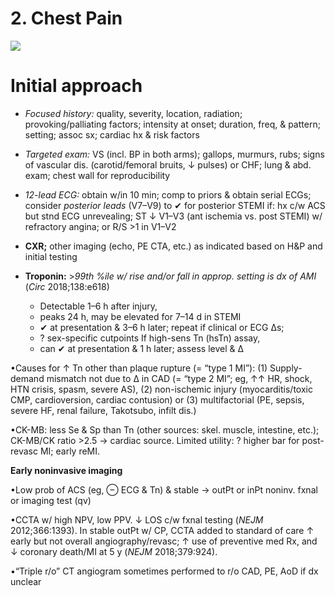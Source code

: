 # 2. Chest Pain
![](https://i.imgur.com/3VvWBTA.png)

# Initial approach

* *Focused history:* quality, severity, location, radiation; provoking/palliating factors; intensity at onset; duration, freq, & pattern; setting; assoc sx; cardiac hx & risk factors

* *Targeted exam:* VS (incl. BP in both arms); gallops, murmurs, rubs; signs of vascular dis. (carotid/femoral bruits, ↓ pulses) or CHF; lung & abd. exam; chest wall for reproducibility

* *12-lead ECG:*  obtain w/in 10 min; comp to priors & obtain serial ECGs; consider _posterior leads_ (V7–V9) to ✔ for posterior STEMI if: hx c/w ACS but stnd ECG unrevealing; ST ↓ V1–V3 (ant ischemia vs. post STEMI) w/ refractory angina; or R/S >1 in V1–V2

* **CXR;** other imaging (echo, PE CTA, etc.) as indicated based on H&P and initial testing

* **Troponin:** >_99th %ile w/ rise and/or fall in approp. setting is dx of AMI_ (_Circ_ 2018;138:e618)
	* Detectable 1–6 h after injury, 
	* peaks 24 h, may be elevated for 7–14 d in STEMI 
	* ✔ at presentation & 3–6 h later; repeat if clinical or ECG ∆s; 
	* ? sex-specific cutpoints If high-sens Tn (hsTn) assay, 
	* can ✔ at presentation & 1 h later; assess level & Δ

•Causes for ↑ Tn other than plaque rupture (= “type 1 MI”): (1) Supply-demand mismatch not due to ∆ in CAD (= “type 2 MI”; eg, ↑↑ HR, shock, HTN crisis, spasm, severe AS), (2) non-ischemic injury (myocarditis/toxic CMP, cardioversion, cardiac contusion) or (3) multifactorial (PE, sepsis, severe HF, renal failure, Takotsubo, infilt dis.)

•CK-MB: less Se & Sp than Tn (other sources: skel. muscle, intestine, etc.); CK-MB/CK ratio >2.5 → cardiac source. Limited utility: ? higher bar for post-revasc MI; early reMI.

**Early noninvasive imaging**

•Low prob of ACS (eg, ⊖ ECG & Tn) & stable → outPt or inPt noninv. fxnal or imaging test (qv)

•CCTA w/ high NPV, low PPV. ↓ LOS c/w fxnal testing (_NEJM_ 2012;366:1393). In stable outPt w/ CP, CCTA added to standard of care ↑ early but not overall angiography/revasc; ↑ use of preventive med Rx, and ↓ coronary death/MI at 5 y (_NEJM_ 2018;379:924).

•“Triple r/o” CT angiogram sometimes performed to r/o CAD, PE, AoD if dx unclear